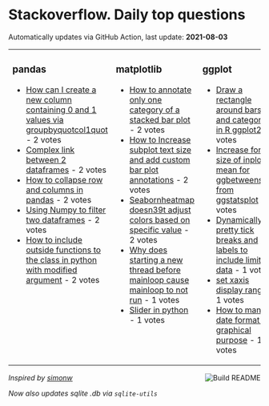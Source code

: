 # Stackoverflow. Daily top questions 

Automatically updates via GitHub Action, last update: **<!-- date starts -->2021-08-03<!-- date ends -->**


<table><tr><td valign="top" width="33%">

### pandas
<!-- pandas starts -->
* [How can I create a new column containing 0 and 1 values via groupbyquotcol1quot](https://stackoverflow.com/questions/68637063/how-can-i-create-a-new-column-containing-0-and-1-values-via-groupbycol1) - 2 votes
* [Complex link between 2 dataframes](https://stackoverflow.com/questions/68637628/complex-link-between-2-dataframes) - 2 votes
* [How to collapse row and columns in pandas](https://stackoverflow.com/questions/68636061/how-to-collapse-row-and-columns-in-pandas) - 2 votes
* [Using Numpy to filter two dataframes](https://stackoverflow.com/questions/68641244/using-numpy-to-filter-two-dataframes) - 2 votes
* [How to include outside functions to the class in python with modified argument](https://stackoverflow.com/questions/68636604/how-to-include-outside-functions-to-the-class-in-python-with-modified-argument) - 2 votes
<!-- pandas ends -->
</td><td valign="top" width="34%">


### matplotlib
<!-- matplotlib starts -->
* [How to annotate only one category of a stacked bar plot](https://stackoverflow.com/questions/68639002/how-to-annotate-only-one-category-of-a-stacked-bar-plot) - 2 votes
* [How to Increase subplot text size and add custom bar plot annotations](https://stackoverflow.com/questions/68639538/how-to-increase-subplot-text-size-and-add-custom-bar-plot-annotations) - 2 votes
* [Seabornheatmap doesn39t adjust colors based on specific value](https://stackoverflow.com/questions/68632474/seaborn-heatmap-doesnt-adjust-colors-based-on-specific-value) - 2 votes
* [Why does starting a new thread before mainloop cause mainloop to not run](https://stackoverflow.com/questions/68629704/why-does-starting-a-new-thread-before-mainloop-cause-mainloop-to-not-run) - 1 votes
* [Slider in python](https://stackoverflow.com/questions/68640841/slider-in-python) - 1 votes
<!-- matplotlib ends -->
</td><td valign="top" width="34%">


### ggplot
<!-- ggplot2 starts -->
* [Draw a rectangle around bars and categories in R ggplot2](https://stackoverflow.com/questions/68640187/draw-a-rectangle-around-bars-and-categories-in-r-ggplot2) - 3 votes
* [Increase font size of inplot mean for ggbetweenstats from ggstatsplot](https://stackoverflow.com/questions/68638594/increase-font-size-of-inplot-mean-for-ggbetweenstats-from-ggstatsplot) - 2 votes
* [Dynamically set pretty tick breaks and labels to include limits of data](https://stackoverflow.com/questions/68641229/dynamically-set-pretty-tick-breaks-and-labels-to-include-limits-of-data) - 1 votes
* [set xaxis display range](https://stackoverflow.com/questions/68635376/set-x-axis-display-range) - 1 votes
* [How to manage date format for graphical purpose](https://stackoverflow.com/questions/68634875/how-to-manage-date-format-for-graphical-purpose) - 1 votes
<!-- ggplot2 ends -->
</td></tr></table>

<a href="https://github.com/hp0404/hp0404/actions"><img src="https://github.com/hp0404/hp0404/workflows/Build%20README/badge.svg" align="right" alt="Build README"></a> <p>*Inspired by  [simonw](https://github.com/simonw/simonw)*</p> <p> *Now also updates sqlite .db via `sqlite-utils`* </p>

